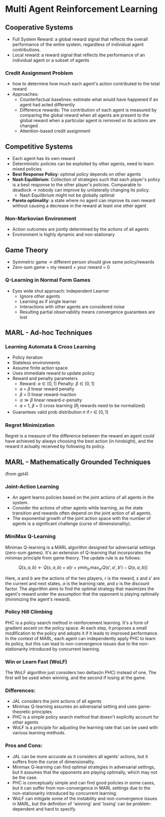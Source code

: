 # Multi Agent Reinforcement Learning

## Cooperative Systems
+ Full System Reward: a global reward signal that reflects the overall performance of the entire system, regardless of individual agent contributions.
+ Local reward: a reward signal that reflects the performance of an individual agent or a subset of agents

### Credit Assignment Problem
+ how to determine how much each agent's action contributed to the total reward
+ Approaches:
  + Counterfactual baselines: estimate what would have happened if an agent had acted differently
  + Difference rewards: The contribution of each agent is measured by comparing the global reward when all agents are present to the global reward when a particular agent is removed or its actions are changed
  + Attention-based credit assignment

## Competitive Systems
+ Each agent has its own reward
+ Deterministic policies can be exploited by other agents, need to learn mixed policies
+ **Best Response Policy**: optimal policy depends on other agents
+ **Nash Equilibrium**: Collection of strategies such that each player's policy is a best response to the other player's policies. Comparable to deadlock -> nobody can improve by unilaterally changing its policy.
  + Nash Equilibrium might not be globally optimal
+ **Pareto optimality**: a state where no agent can improve its own reward without causing a decrease in the reward at least one other agent

### Non-Markovian Environment
+ Action outcomes are jointly determined by the actions of all agents
+ Environment is highly dynamic and non-stationary

## Game Theory
+ Symmetric game -> different person should give same policy/rewards
+ Zero-sum game = my reward + your reward = 0

### Q-Learning in Normal Form Games
+ Eyes wide shut approach: Independent Learner
  + Ignore other agents
  + Learning as if single learner
  + Interactions with other agents are considered noise
  + Resulting partial observability means convergence guarantees are lost

## MARL - Ad-hoc Techniques
### Learning Automata & Cross Learning
+ Policy iteration
+ Stateless environments
+ Assume finite action space
+ Uses immediate reward to update policy
+ Reward and penalty parameters
  + Reward: $\alpha \in [0,1]$ Penalty: $\beta \in [0,1]$
  + 𝛼 = 𝛽 linear reward penalty
  + 𝛽 = 0 linear reward-inaction
  + $\alpha \gg \beta$ linear reward-𝜀-penalty
  + 𝛼 = 1, 𝛽 = 0 cross learning ($R_j$ rewards need to be normalized)
+ Guarantees valid prob distribution 𝜋 if $r \in [0,1]$

### Regret Minimization
Regret is a measure of the difference between the reward an agent could have achieved by always choosing the best action (in hindsight), and the reward it actually received by following its policy.

## MARL - Mathematically Grounded Techniques
(from gpt4)
### Joint-Action Learning
+ An agent learns policies based on the joint actions of all agents in the system.
+ Consider the actions of other agents while learning, as the state transition and rewards often depend on the joint action of all agents. 
+ The exponential growth of the joint action space with the number of agents is a significant challenge (curse of dimensionality). 

### MiniMax Q-Learning
Minimax Q-learning is a MARL algorithm designed for adversarial settings (zero-sum games). It's an extension of Q-learning that incorporates the minimax principle from game theory. The update rule is as follows:  

$$Q(s, a, b) \leftarrow Q(s, a, b) + \alpha [r + \gamma \min_{b'}\max_{a'}Q(s', a', b') - Q(s, a, b)]$$

Here, $a$ and $b$ are the actions of the two players, $r$ is the reward, $s$ and $s'$ are the current and next states, $\alpha$ is the learning rate, and $\gamma$ is the discount factor. The algorithm aims to find the optimal strategy that maximizes the agent's reward under the assumption that the opponent is playing optimally (minimizing the agent's reward).  

### Policy Hill Climbing
PHC is a policy search method in reinforcement learning. It's a form of gradient ascent on the policy space. At each step, it proposes a small modification to the policy and adopts it if it leads to improved performance. In the context of MARL, each agent can independently apply PHC to learn its policy, but this can lead to non-convergence issues due to the non-stationarity introduced by concurrent learning.

### Win or Learn Fast (WoLF)
The WoLF algorithm just considers two deltas(in PHC) instead of one. The first will be used when winning, and the second if losing at the game.

### Differences:
+ JAL considers the joint actions of all agents
+ Minimax Q-learning assumes an adversarial setting and uses game-theoretic principles
+ PHC is a simple policy search method that doesn't explicitly account for other agents
+ WoLF is a principle for adjusting the learning rate that can be used with various learning methods.

### Pros and Cons:
- JAL can be more accurate as it considers all agents' actions, but it suffers from the curse of dimensionality.
- Minimax Q-learning can find optimal strategies in adversarial settings, but it assumes that the opponents are playing optimally, which may not be the case.
- PHC is conceptually simple and can find good policies in some cases, but it can suffer from non-convergence in MARL settings due to the non-stationarity introduced by concurrent learning.
- WoLF can mitigate some of the instability and non-convergence issues in MARL, but the definition of 'winning' and 'losing' can be problem-dependent and hard to specify.